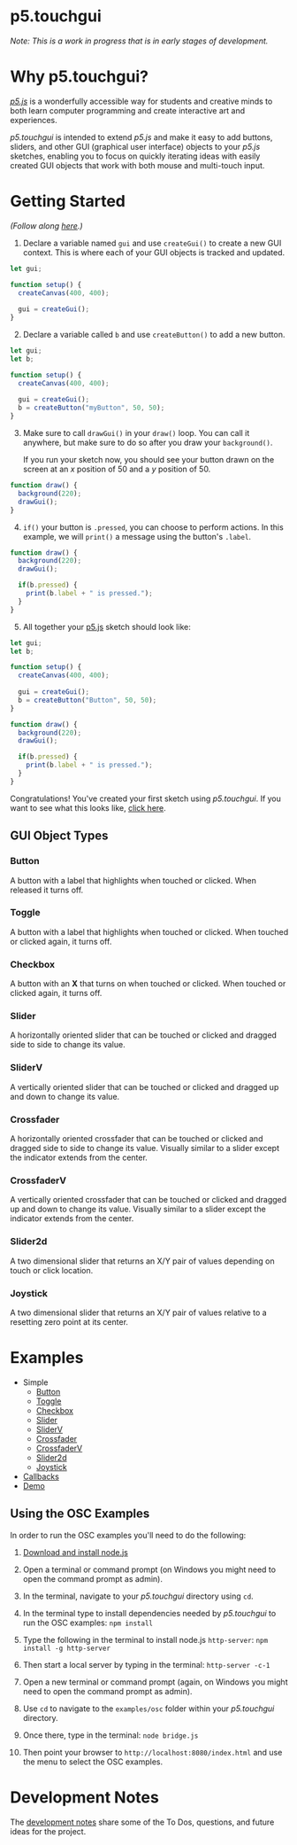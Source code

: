 
p5.touchgui
===========

*Note: This is a work in progress that is in early stages of development.*

# Why p5.touchgui?

[*p5.js*](https://p5js.org) is a wonderfully accessible way for students and creative minds to both learn computer programming and create interactive art and experiences. 

*p5.touchgui* is intended to extend *p5.js* and make it easy to add buttons, sliders, and other GUI (graphical user interface) objects to your *p5.js* sketches, enabling you to focus on quickly iterating ideas with easily created GUI objects that work with both mouse and multi-touch input. 


# Getting Started

*(Follow along [here](https://editor.p5js.org/L05/sketches/YjR7CxKg-).)*

1. Declare a variable named `gui` and use `createGui()` to create a new GUI context. This is where each of your GUI objects is tracked and updated.
```javascript
let gui;

function setup() {
  createCanvas(400, 400);
  
  gui = createGui();
}
```

2. Declare a variable called `b` and use `createButton()` to add a new button.
```javascript
let gui;
let b;

function setup() {
  createCanvas(400, 400);
  
  gui = createGui();
  b = createButton("myButton", 50, 50);
}
```
3. Make sure to call `drawGui()` in your `draw()` loop. You can call it anywhere, but make sure to do so after you draw your `background()`. 

	If you run your sketch now, you should see your button drawn on the screen at an *x* position of 50 and a *y* position of 50.
```javascript
function draw() {
  background(220);
  drawGui();
}
```
4. `if()` your button is `.pressed`, you can choose to perform actions. In this example, we will `print()` a message using the button's `.label`.
```javascript
function draw() {
  background(220);
  drawGui();

  if(b.pressed) {
    print(b.label + " is pressed.");
  }
}
```
5. All together your [p5.js](https://p5js.org) sketch should look like:
```javascript
let gui;
let b;

function setup() {
  createCanvas(400, 400);
  
  gui = createGui();
  b = createButton("Button", 50, 50);
}

function draw() {
  background(220);
  drawGui();

  if(b.pressed) {
    print(b.label + " is pressed.");
  }
}
```
Congratulations! You've created your first sketch using *p5.touchgui*. If you want to see what this looks like, [click here](https://editor.p5js.org/L05/sketches/YjR7CxKg-).

## GUI Object Types

### Button
A button with a label that highlights when touched or clicked. When released it turns off.  

### Toggle
A button with a label that highlights when touched or clicked. When touched or clicked again, it turns off.

### Checkbox
A button with an **X** that turns on when touched or clicked. When touched or clicked again, it turns off.  

### Slider
A horizontally oriented slider that can be touched or clicked and dragged side to side to change its value. 

### SliderV
A vertically oriented slider that can be touched or clicked and dragged up and down to change its value.

### Crossfader
A horizontally oriented crossfader that can be touched or clicked and dragged side to side to change its value. Visually similar to a slider except the indicator extends from the center.

### CrossfaderV
A vertically oriented crossfader that can be touched or clicked and dragged up and down to change its value. Visually similar to a slider except the indicator extends from the center.

### Slider2d
A two dimensional slider that returns an X/Y pair of values depending on touch or click location.

### Joystick
A two dimensional slider that returns an X/Y pair of values relative to a resetting zero point at its center.

# Examples

* Simple
    * [Button](https://editor.p5js.org/L05/sketches/6ETiBjotm)
    * [Toggle](https://editor.p5js.org/L05/sketches/WUVbr_uqV)
    * [Checkbox](https://editor.p5js.org/L05/sketches/Kn1ecx6wv)
    * [Slider](https://editor.p5js.org/L05/sketches/urlZ9XCsZ)
    * [SliderV](https://editor.p5js.org/L05/sketches/-J54rzetm)
    * [Crossfader](https://editor.p5js.org/L05/sketches/MAUFHrJpg)
    * [CrossfaderV](https://editor.p5js.org/L05/sketches/uJ4pfZISu)
    * [Slider2d](https://editor.p5js.org/L05/sketches/xkA_bxh4_)
    * [Joystick](https://editor.p5js.org/L05/sketches/l-66JjVKt)
* [Callbacks](https://editor.p5js.org/L05/sketches/UZ7xM-RoS)
* [Demo](https://editor.p5js.org/L05/sketches/LWfA8lGwe)

## Using the OSC Examples

In order to run the OSC examples you'll need to do the following:

1. [Download and install node.js](https://nodejs.org/en/download/)

2. Open a terminal or command prompt (on Windows you might need to open the command prompt as admin).

3. In the terminal, navigate to your *p5.touchgui* directory using `cd`.

4. In the terminal type to install dependencies needed by *p5.touchgui* to run the OSC examples:
`npm install`

5. Type the following in the terminal to install node.js `http-server`:
`npm install -g http-server`

6. Then start a local server by typing in the terminal:
`http-server -c-1`

7. Open a new terminal or command prompt (again, on Windows you might need to open the command prompt as admin).

8. Use `cd` to navigate to the `examples/osc` folder within your *p5.touchgui* directory.

9. Once there, type in the terminal:
`node bridge.js`

10. Then point your browser to `http://localhost:8080/index.html` and use the menu to select the OSC examples.

# Development Notes

The [development notes](NOTES.md) share some of the To Dos, questions, and future ideas for the project.
